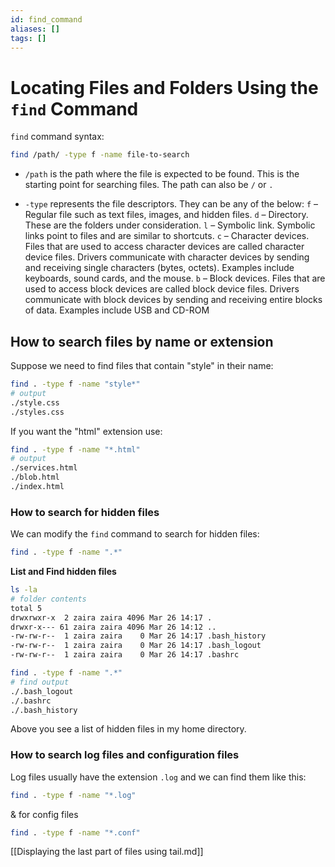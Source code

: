 ```yaml
---
id: find_command
aliases: []
tags: []
---
```


# Locating Files and Folders Using the `find` Command

`find` command syntax:

```bash
find /path/ -type f -name file-to-search
```

- `/path` is the path where the file is expected to be found. This is the
  starting point for searching files. The path can also be `/` or `.`

- `-type` represents the file descriptors. They can be any of the below:
`f` – Regular file such as text files, images, and hidden files.
`d` – Directory. These are the folders under consideration.
`l` – Symbolic link. Symbolic links point to files and are similar to shortcuts.
`c` – Character devices. Files that are used to access character devices are
called character device files. Drivers communicate with character devices by
sending and receiving single characters (bytes, octets). Examples include
keyboards, sound cards, and the mouse.
`b` – Block devices. Files that are used to access block devices are called
block device files. Drivers communicate with block devices by sending and
receiving entire blocks of data. Examples include USB and CD-ROM

## How to search files by name or extension

Suppose we need to find files that contain "style" in their name:

```bash
find . -type f -name "style*"
# output
./style.css
./styles.css
```
If you want the "html" extension use:

```bash
find . -type f -name "*.html"
# output
./services.html
./blob.html
./index.html
```

### How to search for hidden files

We can modify the `find` command to search for hidden files:

```bash
find . -type f -name ".*"
```

**List and Find hidden files**

```bash
ls -la
# folder contents
total 5
drwxrwxr-x  2 zaira zaira 4096 Mar 26 14:17 .
drwxr-x--- 61 zaira zaira 4096 Mar 26 14:12 ..
-rw-rw-r--  1 zaira zaira    0 Mar 26 14:17 .bash_history
-rw-rw-r--  1 zaira zaira    0 Mar 26 14:17 .bash_logout
-rw-rw-r--  1 zaira zaira    0 Mar 26 14:17 .bashrc

find . -type f -name ".*"
# find output
./.bash_logout
./.bashrc
./.bash_history
```

Above you see a list of hidden files in my home directory.

### How to search log files and configuration files

Log files usually have the extension `.log` and we can find them like this:

```bash
find . -type f -name "*.log"
```

& for config files

```bash
find . -type f -name "*.conf"
```

[[Displaying the last part of files using tail.md]]
